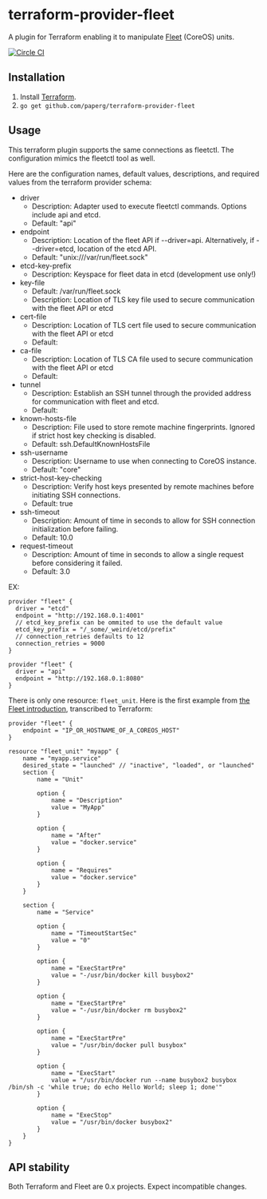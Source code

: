 # terraform-provider-fleet

A plugin for Terraform enabling it to manipulate
[Fleet](https://github.com/coreos/fleet) (CoreOS) units.

[![Circle CI](https://circleci.com/gh/paperg/terraform-provider-fleet.svg?style=svg)](https://circleci.com/gh/paperg/terraform-provider-fleet)

## Installation

  1. Install [Terraform][1].
  2. `go get github.com/paperg/terraform-provider-fleet`

## Usage

This terraform plugin supports the same connections as fleetctl. The
configuration mimics the fleetctl tool as well.

Here are the configuration names, default values, descriptions, and required
values from the terraform provider schema:

- driver
  * Description: Adapter used to execute fleetctl commands. Options include api and etcd.
  * Default: "api"
- endpoint
  * Description: Location of the fleet API if --driver=api. Alternatively, if --driver=etcd, location of the etcd API.
  * Default: "unix:///var/run/fleet.sock"
- etcd-key-prefix
  * Description: Keyspace for fleet data in etcd (development use only!)
- key-file
  * Default: /var/run/fleet.sock
  * Description: Location of TLS key file used to secure communication with the fleet API or etcd
- cert-file
  * Description: Location of TLS cert file used to secure communication with the fleet API or etcd
  * Default:
- ca-file
  * Description: Location of TLS CA file used to secure communication with the fleet API or etcd
  * Default:
- tunnel
  * Description: Establish an SSH tunnel through the provided address for communication with fleet and etcd.
  * Default:
- known-hosts-file
  * Description: File used to store remote machine fingerprints. Ignored if strict host key checking is disabled.
  * Default: ssh.DefaultKnownHostsFile
- ssh-username
  * Description: Username to use when connecting to CoreOS instance.
  * Default: "core"
- strict-host-key-checking
  * Description: Verify host keys presented by remote machines before initiating SSH connections.
  * Default: true
- ssh-timeout
  * Description: Amount of time in seconds to allow for SSH connection initialization before failing.
  * Default: 10.0
- request-timeout
  * Description: Amount of time in seconds to allow a single request before considering it failed.
  * Default: 3.0

EX:

```
provider "fleet" {
  driver = "etcd"
  endpoint = "http://192.168.0.1:4001"
  // etcd_key_prefix can be ommited to use the default value
  etcd_key_prefix = "/_some/_weird/etcd/prefix"
  // connection_retries defaults to 12
  connection_retries = 9000
}
```

```
provider "fleet" {
  driver = "api"
  endpoint = "http://192.168.0.1:8080"
}
```

There is only one resource: `fleet_unit`. Here is the first example from
[the Fleet introduction][3], transcribed to Terraform:

    provider "fleet" {
        endpoint = "IP_OR_HOSTNAME_OF_A_COREOS_HOST"
    }

    resource "fleet_unit" "myapp" {
        name = "myapp.service"
        desired_state = "launched" // "inactive", "loaded", or "launched"
        section {
            name = "Unit"

            option {
                name = "Description"
                value = "MyApp"
            }

            option {
                name = "After"
                value = "docker.service"
            }

            option {
                name = "Requires"
                value = "docker.service"
            }
        }

        section {
            name = "Service"

            option {
                name = "TimeoutStartSec"
                value = "0"
            }

            option {
                name = "ExecStartPre"
                value = "-/usr/bin/docker kill busybox2"
            }

            option {
                name = "ExecStartPre"
                value = "-/usr/bin/docker rm busybox2"
            }

            option {
                name = "ExecStartPre"
                value = "/usr/bin/docker pull busybox"
            }

            option {
                name = "ExecStart"
                value = "/usr/bin/docker run --name busybox2 busybox /bin/sh -c 'while true; do echo Hello World; sleep 1; done'"
            }

            option {
                name = "ExecStop"
                value = "/usr/bin/docker busybox2"
            }
        }
    }

## API stability

Both Terraform and Fleet are 0.x projects. Expect incompatible changes.


  [1]: https://terraform.io/
  [2]: https://terraform.io/docs/plugins/basics.html
  [3]: https://coreos.com/docs/launching-containers/launching/launching-containers-fleet/#run-a-container-in-the-cluster
